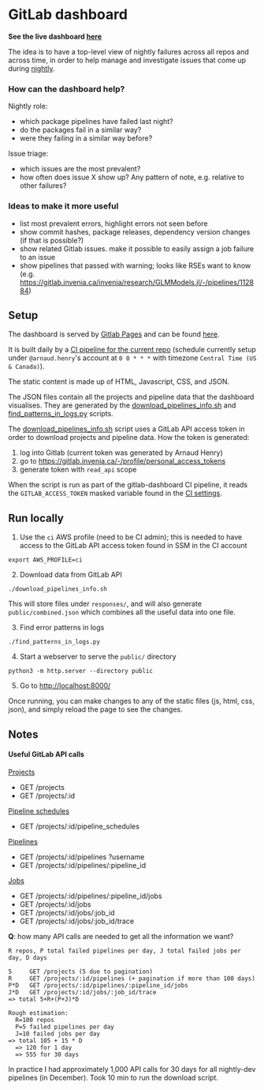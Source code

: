 
# GitLab dashboard

**See the live dashboard [here](https://invenia.pages.invenia.ca/gitlab-dashboard/)**

The idea is to have a top-level view of nightly failures across all repos and across time, in order to help manage and investigate issues that come up during [nightly].

### How can the dashboard help?

Nightly role:
- which package pipelines have failed last night?
- do the packages fail in a similar way?
- were they failing in a similar way before?

Issue triage:
- which issues are the most prevalent?
- how often does issue X show up? Any pattern of note, e.g. relative to other failures?

### Ideas to make it more useful
- list most prevalent errors, highlight errors not seen before
- show commit hashes, package releases, dependency version changes (if that is possible?)
- show related Gitlab issues. make it possible to easily assign a job failure to an issue
- show pipelines that passed with warning; looks like RSEs want to know (e.g. https://gitlab.invenia.ca/invenia/research/GLMModels.jl/-/pipelines/112884)

## Setup

The dashboard is served by [Gitlab Pages](https://docs.gitlab.com/ee/user/project/pages/) and can be found [here](https://invenia.pages.invenia.ca/gitlab-dashboard/).

It is built daily by a [CI pipeline for the current repo](https://gitlab.invenia.ca/invenia/gitlab-dashboard/-/pipelines) (schedule currently setup under `@arnaud.henry`'s account at `0 0 * * *` with timezone `Central Time (US & Canada)`).

The static content is made up of HTML, Javascript, CSS, and JSON.

The JSON files contain all the projects and pipeline data that the dashboard visualises.
They are generated by the [download_pipelines_info.sh](./download_pipelines_info.sh) and [find_patterns_in_logs.py](./find_patterns_in_logs.py) scripts.

The [download_pipelines_info.sh](./download_pipelines_info.sh) script uses a GitLab API access token in order to download projects and pipeline data.
How the token is generated:
1. log into Gitlab (current token was generated by Arnaud Henry)
2. go to https://gitlab.invenia.ca/-/profile/personal_access_tokens
3. generate token with `read_api` scope

When the script is run as part of the gitlab-dashboard CI pipeline, it reads the `GITLAB_ACCESS_TOKEN` masked variable found in the [CI settings](https://gitlab.invenia.ca/invenia/gitlab-dashboard/-/settings/ci_cd).

## Run locally

1. Use the `ci` AWS profile (need to be CI admin); this is needed to have access to the GitLab API access token found in SSM in the CI account

```
export AWS_PROFILE=ci
```

2. Download data from GitLab API

```
./download_pipelines_info.sh
```

This will store files under `responses/`, and will also generate `public/combined.json` which combines all the useful data into one file.

3. Find error patterns in logs

```
./find_patterns_in_logs.py
```

4. Start a webserver to serve the `public/` directory

```
python3 -m http.server --directory public
```

5. Go to [http://localhost:8000/](http://localhost:8000/)

Once running, you can make changes to any of the static files (js, html, css, json), and simply reload the page to see the changes.

## Notes 

#### Useful GitLab API calls

[Projects](https://docs.gitlab.com/ee/api/projects.html)

- GET /projects
- GET /projects/:id

[Pipeline schedules](https://docs.gitlab.com/ee/api/pipeline_schedules.html)

- GET /projects/:id/pipeline_schedules

[Pipelines](https://docs.gitlab.com/ee/api/pipelines.html)

- GET /projects/:id/pipelines ?username
- GET /projects/:id/pipelines/:pipeline_id

[Jobs](https://docs.gitlab.com/ee/api/jobs.html)

- GET /projects/:id/pipelines/:pipeline_id/jobs
- GET /projects/:id/jobs
- GET /projects/:id/jobs/:job_id
- GET /projects/:id/jobs/:job_id/trace


**Q**: how many API calls are needed to get all the information we want?

```
R repos, P total failed pipelines per day, J total failed jobs per day, D days

5     GET /projects (5 due to pagination)
R     GET /projects/:id/pipelines (+ pagination if more than 100 days)
P*D   GET /projects/:id/pipelines/:pipeline_id/jobs
J*D   GET /projects/:id/jobs/:job_id/trace
=> total 5+R+(P+J)*D

Rough estimation:
  R=100 repos
  P=5 failed pipelines per day
  J=10 failed jobs per day
=> total 105 + 15 * D
  => 120 for 1 day
  => 555 for 30 days
```
In practice I had approximately 1,000 API calls for 30 days for all nightly-dev pipelines (in December). Took 10 min to run the download script.


[nightly]: https://gitlab.invenia.ca/invenia/wiki/-/blob/master/dev/nightly.md
